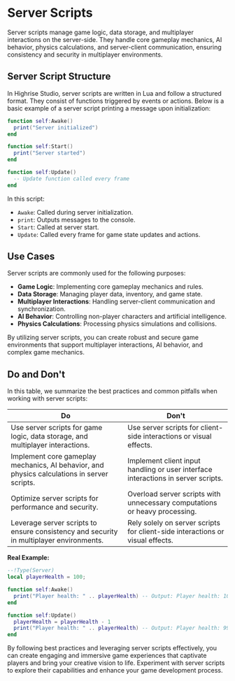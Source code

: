 # Server Scripts

Server scripts manage game logic, data storage, and multiplayer interactions on the server-side. They handle core gameplay mechanics, AI behavior, physics calculations, and server-client communication, ensuring consistency and security in multiplayer environments.

## Server Script Structure

In Highrise Studio, server scripts are written in Lua and follow a structured format. They consist of functions triggered by events or actions. Below is a basic example of a server script printing a message upon initialization:

```lua
function self:Awake()
  print("Server initialized")
end

function self:Start()
  print("Server started")
end

function self:Update()
  -- Update function called every frame
end
```

In this script:

- `Awake`: Called during server initialization.
- `print`: Outputs messages to the console.
- `Start`: Called at server start.
- `Update`: Called every frame for game state updates and actions.

## Use Cases

Server scripts are commonly used for the following purposes:

- **Game Logic**: Implementing core gameplay mechanics and rules.
- **Data Storage**: Managing player data, inventory, and game state.
- **Multiplayer Interactions**: Handling server-client communication and synchronization.
- **AI Behavior**: Controlling non-player characters and artificial intelligence.
- **Physics Calculations**: Processing physics simulations and collisions.

By utilizing server scripts, you can create robust and secure game environments that support multiplayer interactions, AI behavior, and complex game mechanics.

## Do and Don't

In this table, we summarize the best practices and common pitfalls when working with server scripts:

| Do                                       | Don't                                    |
|------------------------------------------|------------------------------------------|
| Use server scripts for game logic, data storage, and multiplayer interactions. | Use server scripts for client-side interactions or visual effects. |
| Implement core gameplay mechanics, AI behavior, and physics calculations in server scripts. | Implement client input handling or user interface interactions in server scripts. |
| Optimize server scripts for performance and security. | Overload server scripts with unnecessary computations or heavy processing. |
| Leverage server scripts to ensure consistency and security in multiplayer environments. | Rely solely on server scripts for client-side interactions or visual effects. |

**Real Example:**

```lua
--!Type(Server)
local playerHealth = 100;

function self:Awake()
  print("Player health: " .. playerHealth) -- Output: Player health: 100
end

function self:Update()
  playerHealth = playerHealth - 1
  print("Player health: " .. playerHealth) -- Output: Player health: 99, 98, 97, ...
end
```

By following best practices and leveraging server scripts effectively, you can create engaging and immersive game experiences that captivate players and bring your creative vision to life. Experiment with server scripts to explore their capabilities and enhance your game development process.